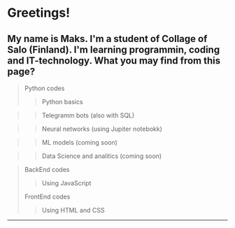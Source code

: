 # Greetings!
## My name is Maks. I'm a student of Collage of Salo (Finland). I'm learning programmin, coding and IT-technology. What you may find from this page?
> Python codes
>> Python basics

>> Telegramm bots (also with SQL)

>> Neural networks (using Jupiter notebokk)

>> ML models (coming soon)

>> Data Science and analitics (coming soon)
 
> BackEnd codes
>> Using JavaScript
>
> FrontEnd codes
>> Using HTML and CSS
>

_______
<!--

Here are some ideas to get you started:

- 🔭 I’m currently working on ...
- 🌱 I’m currently learning ...
- 👯 I’m looking to collaborate on ...
- 🤔 I’m looking for help with ...
- 💬 Ask me about ...
- 📫 How to reach me: ...
- 😄 Pronouns: ...
- ⚡ Fun fact: ...
-->
